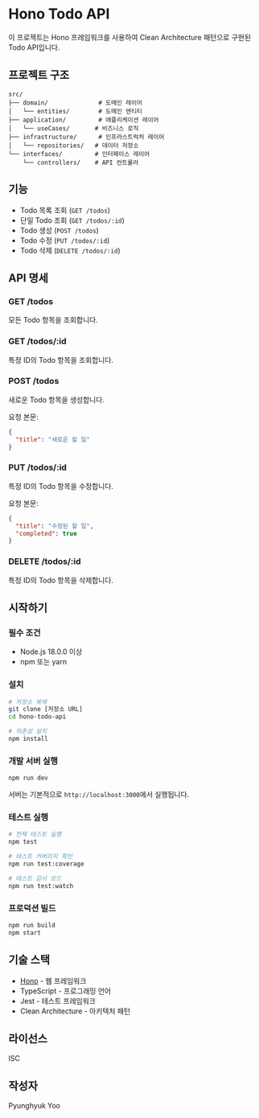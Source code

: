 # Hono Todo API

이 프로젝트는 Hono 프레임워크를 사용하여 Clean Architecture 패턴으로 구현된 Todo API입니다.

## 프로젝트 구조

```
src/
├── domain/              # 도메인 레이어
│   └── entities/        # 도메인 엔티티
├── application/         # 애플리케이션 레이어
│   └── useCases/       # 비즈니스 로직
├── infrastructure/      # 인프라스트럭처 레이어
│   └── repositories/   # 데이터 저장소
└── interfaces/         # 인터페이스 레이어
    └── controllers/    # API 컨트롤러
```

## 기능

- Todo 목록 조회 (`GET /todos`)
- 단일 Todo 조회 (`GET /todos/:id`)
- Todo 생성 (`POST /todos`)
- Todo 수정 (`PUT /todos/:id`)
- Todo 삭제 (`DELETE /todos/:id`)

## API 명세

### GET /todos
모든 Todo 항목을 조회합니다.

### GET /todos/:id
특정 ID의 Todo 항목을 조회합니다.

### POST /todos
새로운 Todo 항목을 생성합니다.

요청 본문:
```json
{
  "title": "새로운 할 일"
}
```

### PUT /todos/:id
특정 ID의 Todo 항목을 수정합니다.

요청 본문:
```json
{
  "title": "수정된 할 일",
  "completed": true
}
```

### DELETE /todos/:id
특정 ID의 Todo 항목을 삭제합니다.

## 시작하기

### 필수 조건

- Node.js 18.0.0 이상
- npm 또는 yarn

### 설치

```bash
# 저장소 복제
git clone [저장소 URL]
cd hono-todo-api

# 의존성 설치
npm install
```

### 개발 서버 실행

```bash
npm run dev
```

서버는 기본적으로 `http://localhost:3000`에서 실행됩니다.

### 테스트 실행

```bash
# 전체 테스트 실행
npm test

# 테스트 커버리지 확인
npm run test:coverage

# 테스트 감시 모드
npm run test:watch
```

### 프로덕션 빌드

```bash
npm run build
npm start
```

## 기술 스택

- [Hono](https://hono.dev/) - 웹 프레임워크
- TypeScript - 프로그래밍 언어
- Jest - 테스트 프레임워크
- Clean Architecture - 아키텍처 패턴

## 라이선스

ISC

## 작성자

Pyunghyuk Yoo
